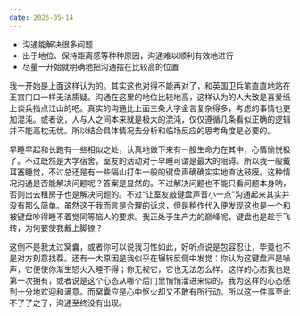 ```yaml
---
date: 2025-05-14
---
```

- 沟通能解决很多问题
- 出于地位、保持距离感等种种原因，沟通难以顺利有效地进行
- 尽量一开始就明确地把沟通摆在比较高的位置

我一开始是上面这样认为的。其实这也对得不能再对了，和英国卫兵笔直直地站在王宫门口一样无法质疑。沟通在这里的地位比较地高，这样认为的人大致是喜爱纸上谈兵指点江山的吧。真实的沟通比上面三条大字金言复杂得多，考虑的事情也更加混沌。或者说，人与人之间本来就是极大的混沌，仅仅遵循几条看似正确的逻辑并不能高枕无忧。所以结合具体情况去分析和临场反应的思考角度是必要的。

早睡早起和长跑有一些相似之处，认真地做下来有一股生命力在其中，心情愉悦极了。不过既然是大学宿舍，室友的活动对于早睡可谓是最大的阻碍。所以我一般戴耳塞睡觉，不过总还是有一些隔山打牛一般的键盘声确确实实地直达鼓膜。这种情况沟通是否能解决问题呢？答案是显然的。不过解决问题也不能只看问题本身呐，否则出去租房子也是解决问题的。不过“让室友敲键盘声音小一点”沟通起来其实并没有那么简单。虽然这于我而言是合理的诉求，但是稍作代入便发现这也是一个和被键盘吵得睡不着觉同等恼人的要求。我正处于生产力的巅峰呢，键盘也是趁手飞转，为何要使我戴上脚镣？

这倒不是我太过窝囊，或者你可以说我习性如此，好听点说是包容忍让，毕竟也不是对方刻意找茬。还有一大原因是我似乎在辗转反侧中发觉：你认为这键盘声是噪声，它便使你渐生怒火入睡不得；你无视它，它也无法怎么样。这样的心态我也是第一次拥有，或者说是这个心态从哪个后门里悄悄溜进来似的，我为这样的心态感到十分地欢迎和满意。而窝囊应是心中怄火却又不敢有所行动。所以这一件事至此不了了之了，沟通至终没有出现。
